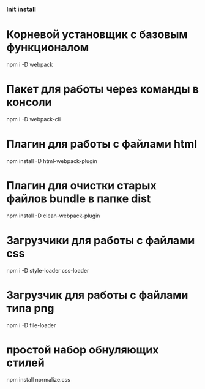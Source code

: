 ### Init install

# Корневой установщик с базовым функционалом
npm i -D webpack

# Пакет для работы через команды в консоли
npm i -D webpack-cli

# Плагин для работы с файлами html
npm install -D html-webpack-plugin

# Плагин для очистки старых файлов bundle в папке dist
npm install -D clean-webpack-plugin

# Загрузчики для работы с файлами css
npm i -D style-loader css-loader

# Загрузчик для работы с файлами типа png
npm i -D file-loader


# простой набор обнуляющих стилей 
npm install normalize.css